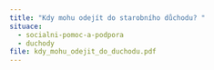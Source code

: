 ```yaml
---
title: "Kdy mohu odejít do starobního důchodu? "
situace:
  - socialni-pomoc-a-podpora
  - duchody
file: kdy_mohu_odejit_do_duchodu.pdf
---
```

